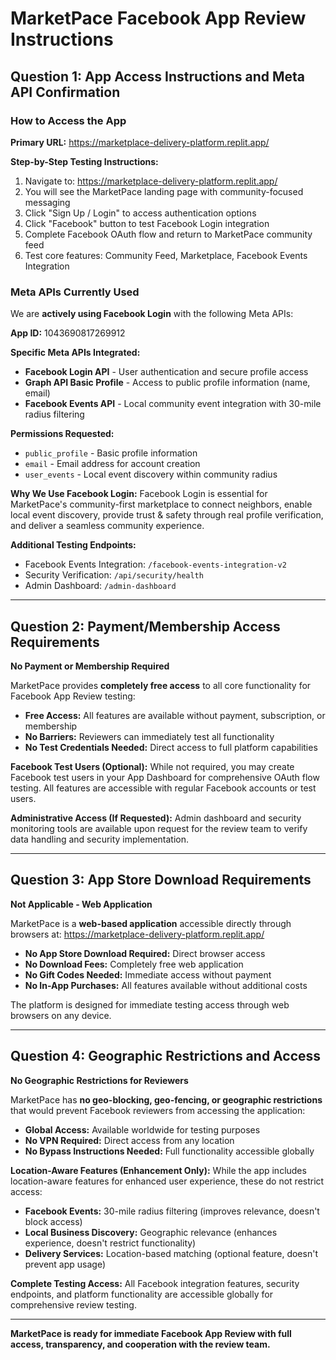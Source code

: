 # MarketPace Facebook App Review Instructions

## Question 1: App Access Instructions and Meta API Confirmation

### How to Access the App
**Primary URL:** https://marketplace-delivery-platform.replit.app/

**Step-by-Step Testing Instructions:**
1. Navigate to: https://marketplace-delivery-platform.replit.app/
2. You will see the MarketPace landing page with community-focused messaging
3. Click "Sign Up / Login" to access authentication options
4. Click "Facebook" button to test Facebook Login integration
5. Complete Facebook OAuth flow and return to MarketPace community feed
6. Test core features: Community Feed, Marketplace, Facebook Events Integration

### Meta APIs Currently Used
We are **actively using Facebook Login** with the following Meta APIs:

**App ID:** 1043690817269912

**Specific Meta APIs Integrated:**
- **Facebook Login API** - User authentication and secure profile access
- **Graph API Basic Profile** - Access to public profile information (name, email)
- **Facebook Events API** - Local community event integration with 30-mile radius filtering

**Permissions Requested:**
- `public_profile` - Basic profile information
- `email` - Email address for account creation
- `user_events` - Local event discovery within community radius

**Why We Use Facebook Login:**
Facebook Login is essential for MarketPace's community-first marketplace to connect neighbors, enable local event discovery, provide trust & safety through real profile verification, and deliver a seamless community experience.

**Additional Testing Endpoints:**
- Facebook Events Integration: `/facebook-events-integration-v2`
- Security Verification: `/api/security/health`
- Admin Dashboard: `/admin-dashboard`

---

## Question 2: Payment/Membership Access Requirements

**No Payment or Membership Required**

MarketPace provides **completely free access** to all core functionality for Facebook App Review testing:

- **Free Access:** All features are available without payment, subscription, or membership
- **No Barriers:** Reviewers can immediately test all functionality
- **No Test Credentials Needed:** Direct access to full platform capabilities

**Facebook Test Users (Optional):**
While not required, you may create Facebook test users in your App Dashboard for comprehensive OAuth flow testing. All features are accessible with regular Facebook accounts or test users.

**Administrative Access (If Requested):**
Admin dashboard and security monitoring tools are available upon request for the review team to verify data handling and security implementation.

---

## Question 3: App Store Download Requirements

**Not Applicable - Web Application**

MarketPace is a **web-based application** accessible directly through browsers at:
https://marketplace-delivery-platform.replit.app/

- **No App Store Download Required:** Direct browser access
- **No Download Fees:** Completely free web application
- **No Gift Codes Needed:** Immediate access without payment
- **No In-App Purchases:** All features available without additional costs

The platform is designed for immediate testing access through web browsers on any device.

---

## Question 4: Geographic Restrictions and Access

**No Geographic Restrictions for Reviewers**

MarketPace has **no geo-blocking, geo-fencing, or geographic restrictions** that would prevent Facebook reviewers from accessing the application:

- **Global Access:** Available worldwide for testing purposes
- **No VPN Required:** Direct access from any location
- **No Bypass Instructions Needed:** Full functionality accessible globally

**Location-Aware Features (Enhancement Only):**
While the app includes location-aware features for enhanced user experience, these do not restrict access:

- **Facebook Events:** 30-mile radius filtering (improves relevance, doesn't block access)
- **Local Business Discovery:** Geographic relevance (enhances experience, doesn't restrict functionality)
- **Delivery Services:** Location-based matching (optional feature, doesn't prevent app usage)

**Complete Testing Access:**
All Facebook integration features, security endpoints, and platform functionality are accessible globally for comprehensive review testing.

---

**MarketPace is ready for immediate Facebook App Review with full access, transparency, and cooperation with the review team.**